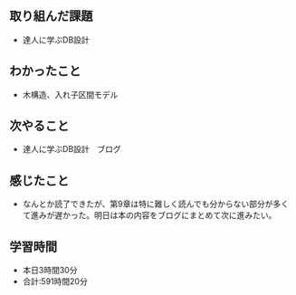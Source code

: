 ## 取り組んだ課題
- 達人に学ぶDB設計
## わかったこと
-  木構造、入れ子区間モデル
## 次やること
- 達人に学ぶDB設計　ブログ
## 感じたこと
- なんとか読了できたが、第9章は特に難しく読んでも分からない部分が多くて進みが遅かった。明日は本の内容をブログにまとめて次に進みたい。
## 学習時間
- 本日3時間30分<br>
- 合計:591時間20分
